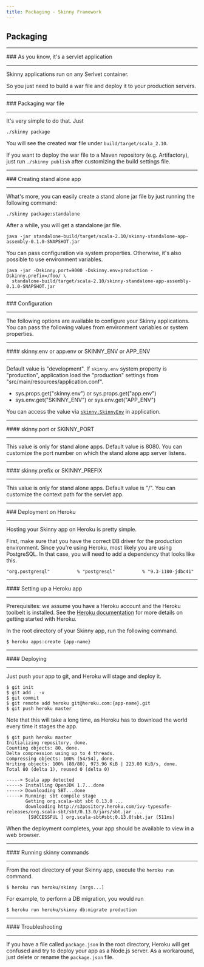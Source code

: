 ```yaml
---
title: Packaging - Skinny Framework
---
```


## Packaging

<hr/>
### As you know, it's a servlet application
<hr/>

Skinny applications run on any Serlvet container. 

So you just need to build a war file and deploy it to your production servers.

<hr/>
### Packaging war file
<hr/>

It's very simple to do that. Just 

```
./skinny package
```

You will see the created war file under `build/target/scala_2.10`.

If you want to deploy the war file to a Maven repository (e.g. Artifactory), just run `./skinny publish` after customizing the build settings file.

<hr/>
### Creating stand alone app
<hr/>

What's more, you can easily create a stand alone jar file by just running the following command: 

```
./skinny package:standalone
```

After a while, you will get a standalone jar file. 

```
java -jar standalone-build/target/scala-2.10/skinny-standalone-app-assembly-0.1.0-SNAPSHOT.jar
```

You can pass configuration via system properties. Otherwise, it's also possible to use environment variables.

```
java -jar -Dskinny.port=9000 -Dskinny.env=production -Dskinny.prefix=/foo/ \
  standalone-build/target/scala-2.10/skinny-standalone-app-assembly-0.1.0-SNAPSHOT.jar
```

<hr/>
### Configuration
<hr/>

The following options are available to configure your Skinny applications. You can pass the following values from environment variables or system properties.

<hr/>
#### skinny.env or app.env or SKINNY_ENV or APP_ENV
<hr/>

Default value is "development". If `skinny.env` system property is "production", application load the "production" settings from "src/main/resources/application.conf".

- sys.props.get("skinny.env") or sys.props.get("app.env")
- sys.env.get("SKINNY_ENV") or sys.env.get("APP_ENV")

You can access the value via [`skinny.SkinnyEnv`](https://github.com/skinny-framework/skinny-framework/blob/develop/common/src/main/scala/skinny/SkinnyEnv.scala) in application.

<hr/>
#### skinny.port or SKINNY_PORT
<hr/>

This value is only for stand alone apps. Default value is 8080. You can customize the port number on which the stand alone app server listens.

<hr/>
#### skinny.prefix or SKINNY_PREFIX
<hr/>

This value is only for stand alone apps. Default value is "/". You can customize the context path for the servlet app.

<hr/>
### Deployment on Heroku
<hr/>

Hosting your Skinny app on Heroku is pretty simple.

First, make sure that you have the correct DB driver for the production environment. Since you're using Heroku, most likely you are using PostgreSQL. In that case, you will need to add a dependency that looks like this.

```
"org.postgresql"          % "postgresql"          % "9.3-1100-jdbc41" 
```

<hr/>
#### Setting up a Heroku app
<hr/>

Prerequisites: we assume you have a Heroku account and the Heroku toolbelt is installed. See the [Heroku documentation](https://devcenter.heroku.com/articles/quickstart) for more details on getting started with Heroku.

In the root directory of your Skinny app, run the following command.

```
$ heroku apps:create {app-name}
```

<hr/>
#### Deploying
<hr/>

Just push your app to git, and Heroku will stage and deploy it.

```
$ git init
$ git add . -v
$ git commit
$ git remote add heroku git@heroku.com:{app-name}.git
$ git push heroku master
```
 
Note that this will take a long time, as Heroku has to download the world every time it stages the app.

```
$ git push heroku master
Initializing repository, done.
Counting objects: 80, done.
Delta compression using up to 4 threads.
Compressing objects: 100% (54/54), done.
Writing objects: 100% (80/80), 973.96 KiB | 223.00 KiB/s, done.
Total 80 (delta 1), reused 0 (delta 0)

-----> Scala app detected
-----> Installing OpenJDK 1.7...done
-----> Downloading SBT...done
-----> Running: sbt compile stage
       Getting org.scala-sbt sbt 0.13.0 ...
       downloading http://s3pository.heroku.com/ivy-typesafe-releases/org.scala-sbt/sbt/0.13.0/jars/sbt.jar ...
        [SUCCESSFUL ] org.scala-sbt#sbt;0.13.0!sbt.jar (511ms)

```

When the deployment completes, your app should be available to view in a web browser.

<hr/>
#### Running skinny commands
<hr/>

From the root directory of your Skinny app, execute the `heroku run` command.

```
$ heroku run heroku/skinny [args...]
```

For example, to perform a DB migration, you would run

```
$ heroku run heroku/skinny db:migrate production
```

<hr/>
#### Troubleshooting
<hr/>

If you have a file called `package.json` in the root directory, Heroku will get confused and try to deploy your app as a Node.js server. As a workaround, just delete or rename the `package.json` file.
